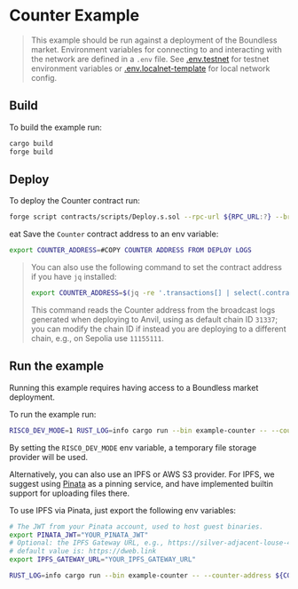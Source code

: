 # Counter Example

> This example should be run against a deployment of the Boundless market.
> Environment variables for connecting to and interacting with the network are defined in a `.env` file. See [.env.testnet](../../.env.testnet) for testnet environment variables or [.env.localnet-template](../../.env.localnet-template) for local network config.

## Build

To build the example run:

```bash
cargo build
forge build
```

## Deploy

To deploy the Counter contract run:

```bash
forge script contracts/scripts/Deploy.s.sol --rpc-url ${RPC_URL:?} --broadcast -vv
```

eat
Save the `Counter` contract address to an env variable:

```bash
export COUNTER_ADDRESS=#COPY COUNTER ADDRESS FROM DEPLOY LOGS
```

> You can also use the following command to set the contract address if you have `jq` installed:
>
> ```bash
> export COUNTER_ADDRESS=$(jq -re '.transactions[] | select(.contractName == "Counter") | .contractAddress' ./broadcast/Deploy.s.sol/31337/run-latest.json)
> ```
>
> This command reads the Counter address from the broadcast logs generated when deploying to Anvil, using as default chain ID `31337`;
> you can modify the chain ID if instead you are deploying to a different chain, e.g., on Sepolia use `11155111`.

## Run the example

Running this example requires having access to a Boundless market deployment.

To run the example run:

```bash
RISC0_DEV_MODE=1 RUST_LOG=info cargo run --bin example-counter -- --counter-address ${COUNTER_ADDRESS:?}
```

By setting the `RISC0_DEV_MODE` env variable, a temporary file storage provider will be used.

Alternatively, you can also use an IPFS or AWS S3 provider. For IPFS, we suggest using [Pinata](https://www.pinata.cloud) as a pinning service, and have implemented builtin support for uploading files there.

To use IPFS via Pinata, just export the following env variables:

```bash
# The JWT from your Pinata account, used to host guest binaries.
export PINATA_JWT="YOUR_PINATA_JWT"
# Optional: the IPFS Gateway URL, e.g., https://silver-adjacent-louse-491.mypinata.cloud
# default value is: https://dweb.link
export IPFS_GATEWAY_URL="YOUR_IPFS_GATEWAY_URL"
```

```bash
RUST_LOG=info cargo run --bin example-counter -- --counter-address ${COUNTER_ADDRESS:?}
```
